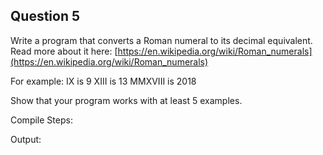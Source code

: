 ## Question 5

Write a program that converts a Roman numeral to its decimal equivalent. Read more about it here: [https://en.wikipedia.org/wiki/Roman_numerals](https://en.wikipedia.org/wiki/Roman_numerals)

For example:
IX is 9
XIII is 13
MMXVIII is 2018

Show that your program works with at least 5 examples.

Compile Steps:

Output:
